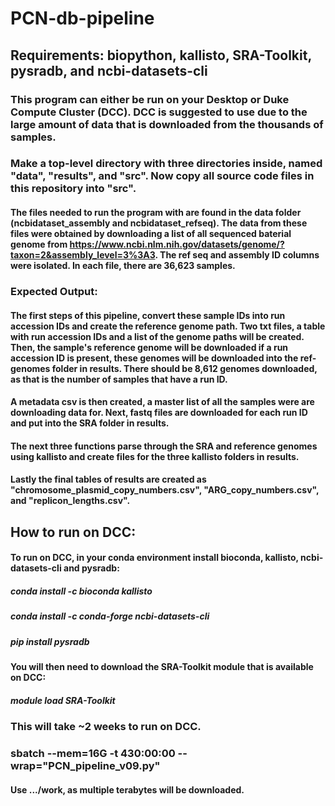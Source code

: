 # PCN-db-pipeline
## Requirements: biopython, kallisto, SRA-Toolkit, pysradb, and ncbi-datasets-cli

### This program can either be run on your Desktop or Duke Compute Cluster (DCC). DCC is suggested to use due to the large amount of data that is downloaded from the thousands of samples. 

### Make a top-level directory with three directories inside, named "data", "results", and "src". Now copy all source code files in this repository into "src".

#### The files needed to run the program with are found in the data folder (ncbidataset_assembly and ncbidataset_refseq). The data from these files were obtained by downloading a list of all sequenced baterial genome from https://www.ncbi.nlm.nih.gov/datasets/genome/?taxon=2&assembly_level=3%3A3. The ref seq and assembly ID columns were isolated. In each file, there are 36,623 samples.

### Expected Output:
#### The first steps of this pipeline, convert these sample IDs into run accession IDs and create the reference genome path. Two txt files, a table with run accession IDs and a list of the genome paths  will be created. Then, the sample's reference genome will be downloaded if a run accession ID is present, these genomes will be downloaded into the ref-genomes folder in results. There should be 8,612 genomes downloaded, as that is the number of samples that have a run ID.
#### A metadata csv is then created, a master list of all the samples were are downloading data for. Next, fastq files are downloaded for each run ID and put into the SRA folder in results.
#### The next three functions parse through the SRA and reference genomes using kallisto and create files for the three kallisto folders in results.
#### Lastly the final tables of results are created as "chromosome_plasmid_copy_numbers.csv", "ARG_copy_numbers.csv", and "replicon_lengths.csv".

## How to run on DCC:
#### To run on DCC, in your conda environment install bioconda, kallisto, ncbi-datasets-cli and pysradb: 
##### conda install -c bioconda kallisto
##### conda install -c conda-forge ncbi-datasets-cli
##### pip install pysradb
#### You will then need to download the SRA-Toolkit module that is available on DCC:
##### module load SRA-Toolkit

### This will take ~2 weeks to run on DCC.
### sbatch --mem=16G -t 430:00:00 --wrap="PCN_pipeline_v09.py"
#### Use .../work, as multiple terabytes will be downloaded.
